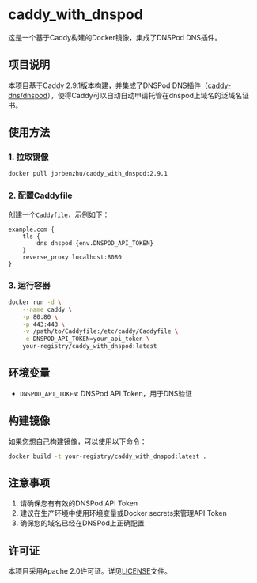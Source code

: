 # caddy_with_dnspod

这是一个基于Caddy构建的Docker镜像，集成了DNSPod DNS插件。

## 项目说明

本项目基于Caddy 2.9.1版本构建，并集成了DNSPod DNS插件（[caddy-dns/dnspod](https://github.com/caddy-dns/dnspod)），使得Caddy可以自动自动申请托管在dnspod上域名的泛域名证书。

## 使用方法

### 1. 拉取镜像

```bash
docker pull jorbenzhu/caddy_with_dnspod:2.9.1
```

### 2. 配置Caddyfile

创建一个`Caddyfile`，示例如下：

```caddyfile
example.com {
    tls {
        dns dnspod {env.DNSPOD_API_TOKEN}
    }
    reverse_proxy localhost:8080
}
```

### 3. 运行容器

```bash
docker run -d \
    --name caddy \
    -p 80:80 \
    -p 443:443 \
    -v /path/to/Caddyfile:/etc/caddy/Caddyfile \
    -e DNSPOD_API_TOKEN=your_api_token \
    your-registry/caddy_with_dnspod:latest
```

## 环境变量

- `DNSPOD_API_TOKEN`: DNSPod API Token，用于DNS验证

## 构建镜像

如果您想自己构建镜像，可以使用以下命令：

```bash
docker build -t your-registry/caddy_with_dnspod:latest .
```

## 注意事项

1. 请确保您有有效的DNSPod API Token
2. 建议在生产环境中使用环境变量或Docker secrets来管理API Token
3. 确保您的域名已经在DNSPod上正确配置

## 许可证

本项目采用Apache 2.0许可证。详见[LICENSE](LICENSE)文件。
